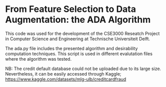 # From Feature Selection to Data Augmentation: the ADA Algorithm

This code was used for the development of the CSE3000 Reseatch Project in Computer Science and Engineering at Technische Universiteit Delft. 

The ada.py file includes the presented algorithm and desirability computation techniques. This script is used in different evalutation files where the algorithm was tested. 

NB: The credit default database could not be uploaded due to its large size. Nevertheless, it can be easily accessed through Kaggle; https://www.kaggle.com/datasets/mlg-ulb/creditcardfraud
